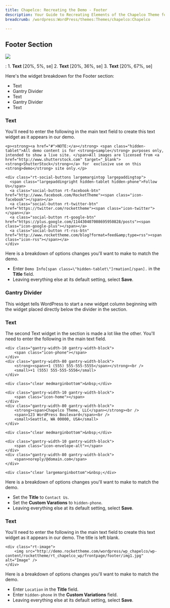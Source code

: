 ```yaml
---
title: Chapelco: Recreating the Demo - Footer
description: Your Guide to Recreating Elements of the Chapelco Theme for WordPress
breadcrumb: /wordpress:WordPress/themes:Themes/chapelco:Chapelco

---
```


Footer Section
-----
![][demo]

:   1. **Text** [20%, 5%, se]
    2. **Text** [20%, 36%, se]
    3. **Text** [20%, 67%, se]

Here's the widget breakdown for the Footer section:

* Text
* Gantry Divider
* Text
* Gantry Divider
* Text

### Text
You'll need to enter the following in the main text field to create this text widget as it appears in our demo.

~~~
<p><strong><a href="#">NOTE:</a></strong> <span class="hidden-tablet">All demo content is for <strong>sample</strong> purposes only, intended to show a live site. </span>All images are licensed from <a href="http://www.shutterstock.com" target="_blank"><strong>ShutterStock</strong></a> for  exclusive use on this <strong>demo</strong> site only.</p>

<div class="rt-social-buttons largemargintop largepaddingtop">
  <span class="largepaddingright hidden-tablet hidden-phone">Follow Us</span>
  <a class="social-button rt-facebook-btn" href="http://www.facebook.com/RocketTheme"><span class="icon-facebook"></span></a>
  <a class="social-button rt-twitter-btn" href="https://twitter.com/rockettheme"><span class="icon-twitter"></span></a>
  <a class="social-button rt-google-btn" href="https://plus.google.com/114430407008695950828/posts"><span class="icon-google-plus"></span></a>
  <a class="social-button rt-rss-btn" href="http://www.rockettheme.com/blog?format=feed&amp;type=rss"><span class="icon-rss"></span></a>
</div>  
~~~

Here is a breakdown of options changes you'll want to make to match the demo.

* Enter `Demo Info[span class=\"hidden-tablet\"]rmation[/span].` in the **Title** field.
* Leaving everything else at its default setting, select **Save**.

### Gantry Divider
This widget tells WordPress to start a new widget column beginning with the widget placed directly below the divider in the section.

### Text
The second Text widget in the section is made a lot like the other. You'll need to enter the following in the main text field.

~~~
<div class="gantry-width-10 gantry-width-block">
    <span class="icon-phone"></span>
</div>
<div class="gantry-width-80 gantry-width-block">
    <strong><span>+1 (555) 555-555-5555</span></strong><br />
    <small>+1 (555) 555-555-5556</small>
</div>

<div class="clear medmarginbottom">&nbsp;</div>

<div class="gantry-width-10 gantry-width-block">
    <span class="icon-home"></span>
</div>
<div class="gantry-width-80 gantry-width-block">
    <strong><span>Chapelco Theme, LLC</span></strong><br />
    <span>123 WordPress Boulevard</span><br />
    <small>Seattle, WA 00000, USA</small> 
</div>

<div class="clear medmarginbottom">&nbsp;</div>

<div class="gantry-width-10 gantry-width-block">
    <span class="icon-envelope-alt"></span>
</div>
<div class="gantry-width-80 gantry-width-block">
    <span>noreply/@domain.com</span>
</div>

<div class="clear largemarginbottom">&nbsp;</div>
~~~

Here is a breakdown of options changes you'll want to make to match the demo.

* Set the **Title** to `Contact Us`.
* Set the **Custom Varations** to `hidden-phone`.
* Leaving everything else at its default setting, select **Save**.

### Text
You'll need to enter the following in the main text field to create this text widget as it appears in our demo. The title is left blank.

~~~
<div class="rt-image">
    <img src="http://demo.rockettheme.com/wordpress/wp_chapelco/wp-content/rockettheme/rt_chapelco_wp/frontpage/footer/img1.jpg" alt="Image" />
</div>
~~~

Here is a breakdown of options changes you'll want to make to match the demo.

* Enter `Location` in the **Title** field.
* Enter `hidden-phone` in the **Custom Variations** field.
* Leaving everything else at its default setting, select **Save**.

[demo]: assets/demo_9.jpeg
